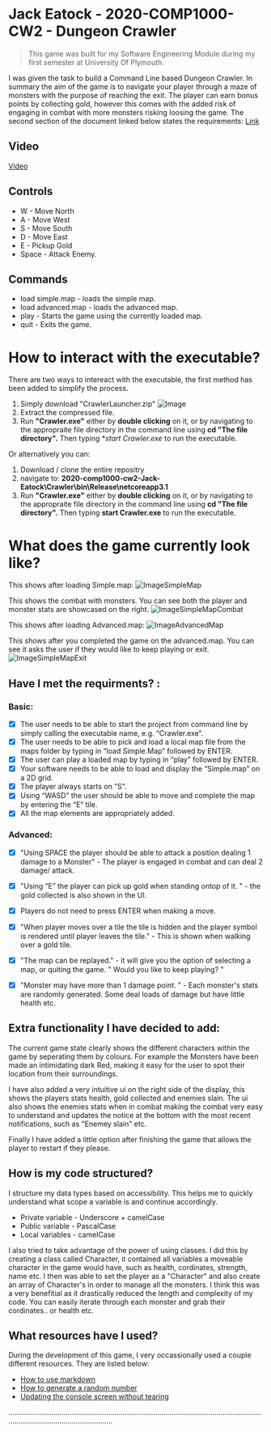 # Jack Eatock - 2020-COMP1000-CW2 - Dungeon Crawler
> This game was built for my Software Engineering Module during my first semester at University Of Plymouth. 

I was given the task to build a Command Line based Dungeon Crawler. In summary the aim of the game is to navigate your player through a maze of monsters with the purpose of reaching the exit. The player can earn bonus points by collecting gold, however this comes with the added risk of engaging in combat with more monsters risking loosing the game. The second section of the document linked below states the requirements:
[Link](https://dle.plymouth.ac.uk/pluginfile.php/2082435/mod_resource/content/0/Comp1000Assignments.pdf)

## Video
[Video](https://www.youtube.com/watch?v=qsuRoKqpuBY&ab_channel=JackEatock)

## Controls 
* W - Move North
* A - Move West
* S - Move South
* D - Move East
* E - Pickup Gold
* Space - Attack Enemy. 

## Commands

* load simple.map - loads the simple map.
* load advanced.map - loads the advanced map.
* play - Starts the game using the currently loaded map.
* quit - Exits the game.

# How to interact with the executable? 

There are two ways to intereact with the executable, the first method has been added to simplify the process. 

1. Simply download "CrawlerLauncher.zip" 
   ![Image](https://i.gyazo.com/4abedf48c7bda7635e1e58bd8e096cc3.png)
2. Extract the compressed file. 
3. Run **"Crawler.exe"** either by **double clicking** on it, or by navigating to the appropraite file directory in the command line using **cd "The file directory".** Then typing **start Crawler.exe* to run the executable.  

Or alternatively you can:
1. Download / clone the entire repositry 
2. navigate to: **2020-comp1000-cw2-Jack-Eatock\Crawler\bin\Release\netcoreapp3.1**
3. Run **"Crawler.exe"** either by **double clicking** on it, or by navigating to the appropraite file directory in the command line using **cd "The file directory".** Then typing **start Crawler.exe** to run the executable.  

# What does the game currently look like? 

This shows after loading Simple.map:
![ImageSimpleMap](https://i.gyazo.com/6cbf864a7070208465f0973b6dad3af7.png)

This shows the combat with monsters. You can see both the player and monster stats are showcased on the right.
![ImageSimpleMapCombat](https://i.gyazo.com/74f1edfd786954aa6456511ecdda9203.png)

This shows after loading Advanced.map:
![ImageAdvancedMap](https://i.gyazo.com/591fe21d6446f9fdcfdc0d7948f9f674.png)

This shows after you completed the game on the advanced.map. You can see it asks the user if they would like to keep playing or exit.
![ImageSimpleMapExit](https://i.gyazo.com/d2d9a261a59cddaead8ce89fd07a9fd4.png)

## Have I met the requirments? : 

### Basic:
- [x] The user needs to be able to start the project from command line by simply calling the executable name, e.g. “Crawler.exe”.
- [x] The user needs to be able to pick and load a local map file from the maps folder by typing in “load Simple.Map” followed by ENTER.
- [x] The user can play a loaded map by typing in “play” followed by ENTER.
- [x] Your software needs to be able to load and display the “Simple.map” on a 2D grid.
- [x] The player always starts on “S“. 
- [x] Using “WASD” the user should be able to move and complete the map by entering the “E” tile.
- [x] All the map elements are appropriately added.

### Advanced:
- [x] "Using SPACE the player should be able to attack a position dealing 1 damage to a Monster" - The player is engaged in combat and can deal 2 damage/ attack.
- [x] "Using “E” the player can pick up gold when standing ontop of it. " - the gold collected is also shown in the UI.
- [x] Players do not need to press ENTER when making a move. 
- [x] "When player moves over a tile the tile is hidden and the player symbol is rendered until player leaves the tile." - This is shown when walking over a gold tile.
- [x] "The map can be replayed." - it will give you the option of selecting a map, or quiting the game. " Would you like to keep playing? "
- [x] "Monster may have more than 1 damage point. " - Each monster's stats are randomly generated. Some deal loads of damage but have little health etc.


## Extra functionality I have decided to add: 

The current game state clearly shows the different characters within the game by seperating them by colours. For example the Monsters have been made an intimidating dark Red,  making it easy for the user to spot their location from their surroundings.

I have also added a very intuitive ui on the right side of the display, this shows the players stats  health, gold collected and enemies slain. The ui also shows the enemies stats when in combat making the combat very easy to understand and updates the notice at the bottom with the most recent notifications, such as "Enemey slain" etc. 

Finally I have added a little option after finishing the game that allows the player to restart if they please.

## How is my code structured?

I structure my data types based on accessibility. This helps me to quickly understand what scope a variable is and continue accordingly. 

* Private variable  - Underscore + camelCase
* Public  variable  - PascalCase 
* Local   variables - camelCase

I also tried to take advantage of the power of using classes. I did this by creating a class called Character, it contained all variables a moveable character in the game would have, such as health, cordinates, strength, name etc. I then was able to set the player as a "Character" and also create an array of Character's in order to manage all the monsters. I think this was a very benefitial as it drastically reduced the length and complexity of my code. You can easily iterate through each monster and grab their cordinates.. or health etc.

## What resources have I used? 

During the development of this game, I very occassionally used a couple different resources. They are listed below: 

* [How to use markdown](https://guides.github.com/features/mastering-markdown/)
* [How to generate a random number](https://docs.microsoft.com/en-us/dotnet/api/system.random?view=net-5.0)
* [Updating the console screen without tearing](https://docs.microsoft.com/en-us/dotnet/api/system.console.setcursorposition?view=net-5.0)

...............................................................................................................................................................................
